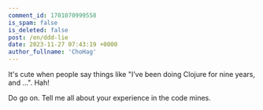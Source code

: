 ```yaml
---
comment_id: 1701070999558
is_spam: false
is_deleted: false
post: /en/ddd-lie
date: 2023-11-27 07:43:19 +0000
author_fullname: 'ChoHag'
---
```


It's cute when people say things like "I’ve been doing Clojure for nine years, and ...". Hah!

Do go on. Tell me all about your experience in the code mines.
